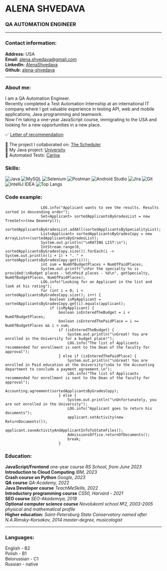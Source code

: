 # ALENA SHVEDAVA
### QA AUTOMATION ENGINEER
***
### Contact information:
**Address:** USA <br>
**Email:** [alena.shvedava@gmail.com](mailto:alena.shvedava@gmail.com) <br>
**LinkedIn:** [AlenaShvedava](https://www.linkedin.com/in/alena-shvedava) <br>
**Github:** [alena-shvedava](https://github.com/AlenaShvedava) <br>
***
### About me:
I am a QA Automation Engineer. <br>
Recently completed a Test Automation Internship at an international IT company where I got valuable experience in testing API, web and mobile applications, Java programming and teamwork. <br>
Now I'm taking a one-year JavaScript course, immigrating to the USA and looking for a new opportunities in a new place. <br>

:white_check_mark: [Letter of recommendation](https://docs.google.com/document/d/1nu8H-APK-S-y4wdVw1xJb0WdoS5yKUiwyeHszca_SfA/edit) <br>

:busts_in_silhouette: The project I collaborated on: [The Scheduler](https://github.com/yana-glt/scheduler#the-scheduler) <br>
:bust_in_silhouette: My Java project: [University](https://github.com/AlenaShvedava/University/blob/main/Lesson2/src/main/resources/README.md) <br>
:hammer: Automated Tests: [Carina](https://github.com/AlenaShvedava/Carina)

### Skills:
![Java](https://img.shields.io/badge/java-%23ED8B00.svg?style=for-the-badge&logo=openjdk&logoColor=white)
![MySQL](https://img.shields.io/badge/mysql-%2300f.svg?style=for-the-badge&logo=mysql&logoColor=white)
![Selenium](https://img.shields.io/badge/-selenium-%43B02A?style=for-the-badge&logo=selenium&logoColor=white)
![Postman](https://img.shields.io/badge/Postman-FF6C37?style=for-the-badge&logo=postman&logoColor=white)
![Android Studio](https://img.shields.io/badge/Android%20Studio-3DDC84.svg?style=for-the-badge&logo=android-studio&logoColor=white)
![Jira](https://img.shields.io/badge/jira-%230A0FFF.svg?style=for-the-badge&logo=jira&logoColor=white)
![Git](https://img.shields.io/badge/git-%23F05033.svg?style=for-the-badge&logo=git&logoColor=white)
![IntelliJ IDEA](https://img.shields.io/badge/IntelliJIDEA-000000.svg?style=for-the-badge&logo=intellij-idea&logoColor=white)
![Top Langs](https://github-readme-stats.vercel.app/api/top-langs/?username=AlenaShvedava&layout=compact)
### Code example:
```
                LOG.info("Applicant wants to see the results. Results sorted in descending order");
                Set<Applicant> sortedApplicantsByGradesList = new TreeSet<>(new Deanery());
                sortedApplicantsByGradesList.addAll(sortedApplicantsBySpecialityList);
                List<Applicant> sortedApplicantsByGradesCopy = new ArrayList<>(sortedApplicantsByGradesList);
                System.out.println("\nRATING LIST:\n");
                IntStream.range(0, sortedApplicantsByGradesCopy.size()).forEach(i -> System.out.println((i + 1) + ". " + sortedApplicantsByGradesCopy.get(i)));
                int sum = NumOfBudgetPlaces + NumOfPaidPlaces;
                System.out.printf("\nFor the specialty %s is provided:\nBudget places - %d\nPaid places - %d\n", getSpecialty, NumOfBudgetPlaces, NumOfPaidPlaces);
                LOG.info("Looking for an Applicant in the list and look at his rating");
                for (int i = 0; i < sortedApplicantsByGradesCopy.size(); i++) {
                    boolean isMyApplicant = sortedApplicantsByGradesCopy.get(i).equals(applicant);
                    if (isMyApplicant) {
                        boolean isEnteredTheBudget = i < NumOfBudgetPlaces;
                        boolean isEnteredThePaidPlace = i >= NumOfBudgetPlaces && i < sum;
                        if (isEnteredTheBudget) {
                            System.out.println("\nGreat! You are enrolled in the University for a budget place!");
                            LOG.info("The list of Applicants recommended for enrollment is sent to the Dean of the faculty for approval");
                        } else if (isEnteredThePaidPlace) {
                            System.out.println("\nGreat! You are enrolled in Paid education at the University!\nGo to the Accounting department to conclude a payment agreement.\n");
                            LOG.info("The list of Applicants recommended for enrollment is sent to the Dean of the faculty for approval");
                            Accounting.agreement(sortedApplicantsByGradesCopy);
                        } else {
                            System.out.println("\nUnfortunately, you are not enrolled in the University");
                            LOG.info("Applicant goes to return his documents");
                            applicant.setActivity(new ReturnDocuments());
                            applicant.saveActivityAndApplicantInfoToStateFiles();
                            AdmissionsOffice.returnOfDocuments();
                            break;
                        }
```
### Education:
**JavaScript/Frontend** one-year course *RS School, from June 2023* <br>
**Introduction to Cloud Computing** *IBM, 2023*  <br>
**Crash course on Python** *Google, 2023*  <br>
**QA course** *QA-Academy, 2022*  <br>
**Java Developer course** *TeachMeSkills, 2022*  <br>
**Introductory programming course** *CS50, Harvard - 2021*  <br>
**SEO course** *SEO-Akademiya, 2018*  <br>
**Optional computer science course** *Novolukoml school №2, 2003-2005 physical and mathematical profile*  <br>
**Higher education:** *Saint-Petersburg State Conservatory named after N.A.Rimsky-Korsakov, 2014 master-degree, musicologist*  <br>
***
### Languages:
English - B2  <br>
Polish - B1  <br>
Belorussian - C1 <br>
Russian - native  <br>
